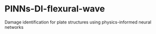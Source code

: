 # PINNs-DI-flexural-wave
Damage identification for plate structures using physics-informed neural networks
